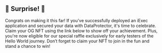 ## 🎉 Surprise! 🎉

Congrats on making it this far! If you've successfully deployed an iExec
application and secured your data with DataProtector, it's time to celebrate.
Claim your OG NFT using the link below to show off your achievement. Plus,
you're now eligible for our special raffle exclusively for early testers of the
Hello World journey. Don’t forget to claim your NFT to join in the fun and stand
a chance to win!
